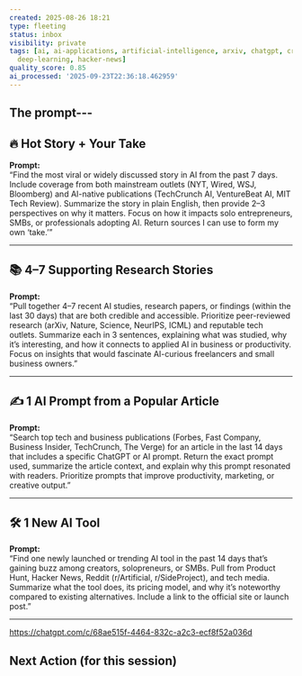 ```yaml
---
created: 2025-08-26 18:21
type: fleeting
status: inbox
visibility: private
tags: [ai, ai-applications, artificial-intelligence, arxiv, chatgpt, creative-output,
  deep-learning, hacker-news]
quality_score: 0.85
ai_processed: '2025-09-23T22:36:18.462959'
---
```


## The prompt---

## 🔥 Hot Story + Your Take

**Prompt:**  
“Find the most viral or widely discussed story in AI from the past 7 days. Include coverage from both mainstream outlets (NYT, Wired, WSJ, Bloomberg) and AI-native publications (TechCrunch AI, VentureBeat AI, MIT Tech Review). Summarize the story in plain English, then provide 2–3 perspectives on why it matters. Focus on how it impacts solo entrepreneurs, SMBs, or professionals adopting AI. Return sources I can use to form my own ‘take.’”

---

## 📚 4–7 Supporting Research Stories

**Prompt:**  
“Pull together 4–7 recent AI studies, research papers, or findings (within the last 30 days) that are both credible and accessible. Prioritize peer-reviewed research (arXiv, Nature, Science, NeurIPS, ICML) and reputable tech outlets. Summarize each in 3 sentences, explaining what was studied, why it’s interesting, and how it connects to applied AI in business or productivity. Focus on insights that would fascinate AI-curious freelancers and small business owners.”

---

## ✍️ 1 AI Prompt from a Popular Article

**Prompt:**  
“Search top tech and business publications (Forbes, Fast Company, Business Insider, TechCrunch, The Verge) for an article in the last 14 days that includes a specific ChatGPT or AI prompt. Return the exact prompt used, summarize the article context, and explain why this prompt resonated with readers. Prioritize prompts that improve productivity, marketing, or creative output.”

---

## 🛠️ 1 New AI Tool

**Prompt:**  
“Find one newly launched or trending AI tool in the past 14 days that’s gaining buzz among creators, solopreneurs, or SMBs. Pull from Product Hunt, Hacker News, Reddit (r/Artificial, r/SideProject), and tech media. Summarize what the tool does, its pricing model, and why it’s noteworthy compared to existing alternatives. Include a link to the official site or launch post.”

---

https://chatgpt.com/c/68ae515f-4464-832c-a2c3-ecf8f52a036d

## Next Action (for this session)



